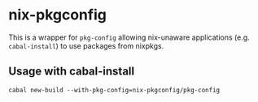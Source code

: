# nix-pkgconfig

This is a wrapper for `pkg-config` allowing nix-unaware applications (e.g.
`cabal-install`) to use packages from nixpkgs.

## Usage with cabal-install

```
cabal new-build --with-pkg-config=nix-pkgconfig/pkg-config
```
